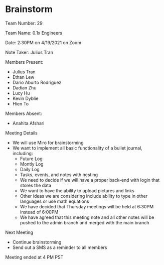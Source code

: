 # Brainstorm

Team Number: 29

Team Name: 0.1x Engineers

Date: 2:30PM on 4/19/2021 on Zoom

Note Taker: Julius Tran

Members Present:

- Julius Tran
- Ethan Lew
- Dario Aburto Rodriguez
- Dadian Zhu
- Lucy Hu
- Kevin Dyblie
- Hien To

Members Absent:
- Anahita Afshari

Meeting Details
- We will use Miro for brainstorming
- We want to implement all basic functionality of a bullet journal, including:
  - Future Log
  - Montly Log
  - Daily Log
  - Tasks, events, and notes with nesting
  - We need to decide if we will have a proper back-end with login that stores the data
  - We want to have the ability to upload pictures and links
  - Other ideas we are considering include ability to type in other languages or use math equations
  - We have decided that Thursday meetings will be held at 6:30PM instead of 6:00PM
  - We have agreed that this meeting note and all other notes will be pushed to the admin branch and merged with the main branch

Next Meeting
- Continue brainstorming
- Send out a SMS as a reminder to all members
  
Meeting ended at 4 PM PST